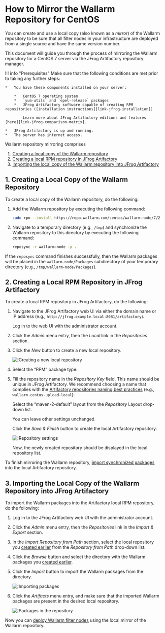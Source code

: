 [img-new-local-repo]:                   ../../../../images/integration-guides/repo-mirroring/centos/common/new-local-repo.png
[img-artifactory-repo-settings]:        ../../../../images/integration-guides/repo-mirroring/centos/common/new-local-repo-settings.png
[img-import-into-artifactory]:          ../../../../images/integration-guides/repo-mirroring/centos/common/import-repo-into-artifactory.png
[img-local-repo-ok]:                    ../../../../images/integration-guides/repo-mirroring/centos/common/local-repo-ok.png

[link-jfrog-installation]:              https://www.jfrog.com/confluence/display/RTF/Installing+on+Linux+Solaris+or+Mac+OS
[link-jfrog-comparison-matrix]:         https://www.jfrog.com/confluence/display/RTF/Artifactory+Comparison+Matrix
[link-artifactory-naming-agreement]:    https://jfrog.com/whitepaper/best-practices-structuring-naming-artifactory-repositories/

[doc-installation-from-artifactory]:    how-to-use-mirrored-repo.md

[anchor-fetch-repo]:                    #1-creating-a-local-copy-of-the-wallarm-repository
[anchor-setup-repo-artifactory]:        #2-creating-a-local-rpm-repository-in-jfrog-artifactory
[anchor-import-repo]:                   #3-importing-the-local-copy-of-the-wallarm-repository-into-jfrog-artifactory


#   How to Mirror the Wallarm Repository for CentOS

You can create and use a local copy (also known as a *mirror*) of the Wallarm repository to be sure that all filter nodes in your infrastructure are deployed from a single source and have the same version number.

This document will guide you through the process of mirroring the Wallarm repository for a CentOS 7 server via the JFrog Artifactory repository manager.


!!! info "Prerequisites"
    Make sure that the following conditions are met prior to taking any further steps:
    
    *   You have these components installed on your server:
    
        *   CentOS 7 operating system
        *   `yum-utils` and `epel-release` packages
        *   JFrog Artifactory software capable of creating RPM repositories ([installation instructions][link-jfrog-installation])
            
            Learn more about JFrog Artifactory editions and features [here][link-jfrog-comparison-matrix].
        
    *   JFrog Artifactory is up and running.
    *   The server has internet access.


Wallarm repository mirroring comprises
1.  [Creating a local copy of the Wallarm repository][anchor-fetch-repo]
2.  [Creating a local RPM repository in JFrog Artifactory][anchor-setup-repo-artifactory]
3.  [Importing the local copy of the Wallarm repository into JFrog Artifactory][anchor-import-repo]

##  1.  Creating a Local Copy of the Wallarm Repository

To create a local copy of the Wallarm repository, do the following:
1.  Add the Wallarm repository by executing the following command:

    ```bash
    sudo rpm --install https://repo.wallarm.com/centos/wallarm-node/7/2.18/x86_64/Packages/wallarm-node-repo-1-5.el7.noarch.rpm
    ```

2.  Navigate to a temporary directory (e.g., `/tmp`) and synchronize the Wallarm repository to this directory by executing the following command:

    ```bash
    reposync -r wallarm-node -p .
    ```

If the `reposync` command finishes successfully, then the Wallarm packages will be placed in the `wallarm‑node/Packages` subdirectory of your temporary directory (e.g., `/tmp/wallarm‑node/Packages`). 


##  2.  Creating a Local RPM Repository in JFrog Artifactory

To create a local RPM repository in JFrog Artifactory, do the following:
1.  Navigate to the JFrog Artifactory web UI via either the domain name or IP address (e.g., `http://jfrog.example.local:8081/artifactory`).

    Log in to the web UI with the administrator account.

2.  Click the *Admin* menu entry, then the *Local* link in the *Repositories* section.

3.  Click the *New* button to create a new local repository.

    ![!Creating a new local repository][img-new-local-repo]

4.  Select the “RPM” package type.

5.  Fill the repository name in the *Repository Key* field. This name should be unique in JFrog Artifactory. We recommend choosing a name that complies with the [Artifactory repositories naming best practices][link-artifactory-naming-agreement] (e.g., `wallarm-centos-upload-local`).

    Select the “maven-2-default” layout from the *Repository* Layout drop-down list.
    
    You can leave other settings unchanged.

    Click the *Save & Finish* button to create the local Artifactory repository.
    
    ![!Repository settings][img-artifactory-repo-settings]

    Now, the newly created repository should be displayed in the local repository list.

To finish mirroring the Wallarm repository, [import synchronized packages][anchor-fetch-repo] into the local Artifactory repository.


##  3.  Importing the Local Copy of the Wallarm Repository into JFrog Artifactory

To import the Wallarm packages into the Artifactory local RPM repository, do the following:
1.  Log in to the JFrog Artifactory web UI with the administrator account.

2.  Click the *Admin* menu entry, then the *Repositories* link in the *Import & Export* section.

3.  In the *Import Repository from Path* section, select the local repository you [created earlier][anchor-setup-repo-artifactory] from the *Repository from Path* drop-down list.

4.  Click the *Browse* button and select the directory with the Wallarm packages you [created earlier][anchor-fetch-repo].

5.  Click the *Import* button to import the Wallarm packages from the directory.

    ![!Importing packages][img-import-into-artifactory]
    
6.  Click the *Artifacts* menu entry, and make sure that the imported Wallarm packages are present in the desired local repository.

    ![!Packages in the repository][img-local-repo-ok]
    


Now you can [deploy Wallarm filter nodes][doc-installation-from-artifactory] using the local mirror of the Wallarm repository.
    